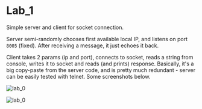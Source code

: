 # Lab_1

Simple server and client for socket connection.



Server semi-randomly chooses first available local IP, and listens on port `8005` (fixed). After receiving a message, it just echoes it back.

Client takes 2 params (ip and port), connects to socket, reads a string from console, writes it to socket and reads (and prints) response. Basically, it's a big copy-paste from the server code, and is pretty much redundant - server can be easily tested with telnet. Some screenshots below.



![lab_0](/Users/alexei/playground/ovsst-dotnet/Screenshots/lab_1.gif)

![lab_0](/Users/alexei/playground/ovsst-dotnet/Screenshots/lab_1.png)